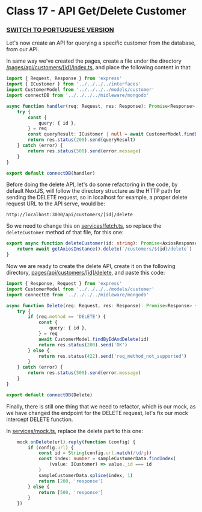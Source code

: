 # Class 17 - API Get/Delete Customer

### [SWITCH TO PORTUGUESE VERSION](./PT.md)

Let's now create an API for querying a specific customer from the database, from
our API.

In same way we've created the pages, create a file under the directory
[/pages/api/customers/[id]/index.ts](/pages/api/customers/[id]/index.ts), and place the following content in that:
```typescript
import { Request, Response } from 'express'
import { ICustomer } from '../../../../interfaces'
import CustomerModel from '../../../../models/customer'
import connectDB from '../../../../midleware/mongodb'

async function handler(req: Request, res: Response): Promise<Response> {
    try {
        const {
            query: { id },
        } = req
        const queryResult: ICustomer | null = await CustomerModel.findById(id)
        return res.status(200).send(queryResult)
    } catch (error) {
        return res.status(500).send(error.message)
    }
}

export default connectDB(handler)

```

Before doing the delete API, let's do some refactoring in the code, by default NextJS,
will follow the directory structure as the HTTP path for sending the DELETE request, so in localhost
for example, a proper delete request URL to the API serve, would be:
```
http://localhost:3000/api/customers/[id]/delete
```

So we need to change this on [services/fetch.ts](services/fetch.ts), so replace the ```deleteCustomer``` method of that
file, for this one:
```typescript
export async function deleteCustomer(id: string): Promise<AxiosResponse> {
    return await getAxiosInstance().delete(`/customers/${id}/delete`)
}

```

Now we are ready to create the delete API, create it on the following directory,
[pages/api/customers/[id]/delete](pages/api/customers/[id]/delete), and paste this code:
```typescript
import { Response, Request } from 'express'
import CustomerModel from '../../../../models/customer'
import connectDB from '../../../../midleware/mongodb'

async function Delete(req: Request, res: Response): Promise<Response> {
    try {
        if (req.method == 'DELETE') {
            const {
                query: { id },
            } = req
            await CustomerModel.findByIdAndDelete(id)
            return res.status(200).send('OK')
        } else {
            return res.status(422).send('req_method_not_supported')
        }
    } catch (error) {
        return res.status(500).send(error.message)
    }
}

export default connectDB(Delete)

```

Finally, there is still one thing that we need to refactor, which is our mock, as we have changed
the endpoint for the DELETE request, let's fix our mock intercept DELETE function.

In [services/mock.ts](services/mock.ts), replace the delete part to this one:
```typescript
    mock.onDelete(url).reply(function (config) {
        if (config.url) {
            const id = String(config.url.match(/\d/g))
            const index: number = sampleCustomerData.findIndex(
                (value: ICustomer) => value._id === id
            )
            sampleCustomerData.splice(index, 1)
            return [200, 'response']
        } else {
            return [500, 'response']
        }
    })

```